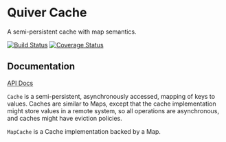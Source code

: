 Quiver Cache
============

A semi-persistent cache with map semantics.

[![Build Status](https://travis-ci.org/QuiverDart/quiver_cache.svg?branch=master)](https://travis-ci.org/QuiverDart/quiver_cache)
[![Coverage Status](https://img.shields.io/coveralls/QuiverDart/quiver_cache.svg)](https://coveralls.io/r/QuiverDart/quiver_cache)

## Documentation

[API Docs](http://www.dartdocs.org/documentation/quiver_cache/latest)

`Cache` is a semi-persistent, asynchronously accessed, mapping of keys to
values. Caches are similar to Maps, except that the cache implementation might
store values in a remote system, so all operations are asynchronous, and caches
might have eviction policies.

`MapCache` is a Cache implementation backed by a Map.
